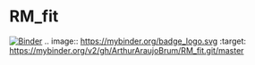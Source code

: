 # RM_fit
[![Binder](https://mybinder.org/badge_logo.svg)](https://mybinder.org/v2/gh/ArthurAraujoBrum/RM_fit.git/master)
.. image:: https://mybinder.org/badge_logo.svg
 :target: https://mybinder.org/v2/gh/ArthurAraujoBrum/RM_fit.git/master

